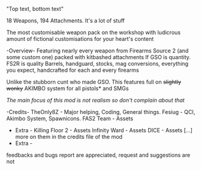 "Top text, bottom text"

18 Weapons, 194 Attachments. It's a lot of stuff 

The most customisable weapon pack on the workshop with ludicrous amount of fictional customisations for your heart's content

-Overview-
Featuring nearly every weapon from Firearms Source 2 (and some custom one) packed with kitbashed attachments
If GSO is quantity. FS2R is quality
Barrels, handguard, stocks, mag conversions, everything you expect, handcrafted for each and every firearms

Unlike the stubborn cunt who made GSO. This features full on ~~slightly wonky~~ AKIMBO system for all pistols* and SMGs

*The main focus of this mod is not realism so don't complain about that*

-Credits-
TheOnly8Z - Major helping, Coding, General things.
Fesiug - QCI, Akimbo System, Spawnicons.
FAS2 Team - Assets
- Extra -
Killing Floor 2 - Assets
Infinity Ward - Assets 
DICE - Assets
[...]
more on them in the credits file of the mod
- Extra -



feedbacks and bugs report are appreciated, request and suggestions are not
